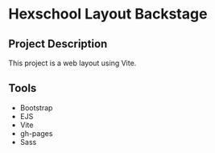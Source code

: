 # Hexschool Layout Backstage

## Project Description
This project is a web layout using Vite.

## Tools
- Bootstrap
- EJS
- Vite
- gh-pages
- Sass
